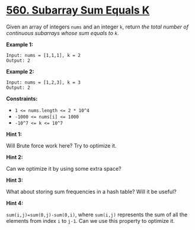 # [560. Subarray Sum Equals K](https://leetcode.com/problems/subarray-sum-equals-k/)

Given an array of integers `nums` and an integer `k`, return _the total number of continuous subarrays whose sum equals to `k`_.

**Example 1:**

    Input: nums = [1,1,1], k = 2
    Output: 2

**Example 2:**

    Input: nums = [1,2,3], k = 3
    Output: 2

**Constraints:**

- `1 <= nums.length <= 2 * 10^4`
- `-1000 <= nums[i] <= 1000`
- `-10^7 <= k <= 10^7`

**Hint 1:**

Will Brute force work here? Try to optimize it.

**Hint 2:**

Can we optimize it by using some extra space?

**Hint 3:**

What about storing sum frequencies in a hash table? Will it be useful?

**Hint 4:**

`sum(i,j)=sum(0,j)-sum(0,i)`, where `sum(i,j)` represents the sum of all the elements from index `i` to `j-1`. Can we use this property to optimize it.
